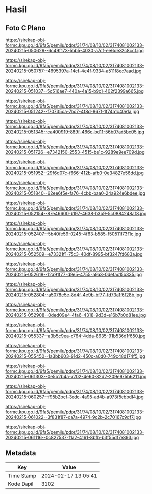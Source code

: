# Hasil

## Foto C Plano

https://sirekap-obj-formc.kpu.go.id/9fa5/pemilu/pdpr/31/74/08/10/02/3174081002133-20240215-050629--6c49f173-5bb5-4030-a7cf-ee6de32c8ccf.jpg

https://sirekap-obj-formc.kpu.go.id/9fa5/pemilu/pdpr/31/74/08/10/02/3174081002133-20240215-050757--4695397a-14cf-4e4f-9334-a511f8ec7aad.jpg

https://sirekap-obj-formc.kpu.go.id/9fa5/pemilu/pdpr/31/74/08/10/02/3174081002133-20240215-051037--5c516ae7-440a-4a15-b9c1-402f2399a665.jpg

https://sirekap-obj-formc.kpu.go.id/9fa5/pemilu/pdpr/31/74/08/10/02/3174081002133-20240215-051242--f70735ca-7bc7-4f8d-867f-1f74a1c40e1a.jpg

https://sirekap-obj-formc.kpu.go.id/9fa5/pemilu/pdpr/31/74/08/10/02/3174081002133-20240215-051345--ca400919-889f-466c-bd11-56b07ad5bc05.jpg

https://sirekap-obj-formc.kpu.go.id/9fa5/pemilu/pdpr/31/74/08/10/02/3174081002133-20240215-051726--e7342150-2553-4515-be1c-9289e9ee709d.jpg

https://sirekap-obj-formc.kpu.go.id/9fa5/pemilu/pdpr/31/74/08/10/02/3174081002133-20240215-051952--29f6d07c-f666-412b-afb0-0e34827e56dd.jpg

https://sirekap-obj-formc.kpu.go.id/9fa5/pemilu/pdpr/31/74/08/10/02/3174081002133-20240215-051840--62ee6f5e-fa76-4cbb-baa0-24a924e6bdee.jpg

https://sirekap-obj-formc.kpu.go.id/9fa5/pemilu/pdpr/31/74/08/10/02/3174081002133-20240215-052154--87e46600-b197-4638-b3b9-5c0884248af8.jpg

https://sirekap-obj-formc.kpu.go.id/9fa5/pemilu/pdpr/31/74/08/10/02/3174081002133-20240215-052407--5b40fe59-0245-4f63-b585-f50511f73f1c.jpg

https://sirekap-obj-formc.kpu.go.id/9fa5/pemilu/pdpr/31/74/08/10/02/3174081002133-20240215-052509--e73321f1-75c3-40df-8995-bf3247fd683a.jpg

https://sirekap-obj-formc.kpu.go.id/9fa5/pemilu/pdpr/31/74/08/10/02/3174081002133-20240215-052618--12a91f77-d9e5-4755-a9a3-0defac15b335.jpg

https://sirekap-obj-formc.kpu.go.id/9fa5/pemilu/pdpr/31/74/08/10/02/3174081002133-20240215-052804--a5078e5e-8d4f-4e9b-bf77-fd73a1f6f28b.jpg

https://sirekap-obj-formc.kpu.go.id/9fa5/pemilu/pdpr/31/74/08/10/02/3174081002133-20240215-052908--0ded09e4-4fa6-4318-9d3d-e16b7b0d81ee.jpg

https://sirekap-obj-formc.kpu.go.id/9fa5/pemilu/pdpr/31/74/08/10/02/3174081002133-20240215-055337--a3b5c9ea-c764-4dda-8635-91b536d1f650.jpg

https://sirekap-obj-formc.kpu.go.id/9fa5/pemilu/pdpr/31/74/08/10/02/3174081002133-20240215-055450--1a3bb603-91d2-450c-a0d0-749c48d174f5.jpg

https://sirekap-obj-formc.kpu.go.id/9fa5/pemilu/pdpr/31/74/08/10/02/3174081002133-20240215-061303--0e5b2b4a-a202-4e60-82d2-209e975b6211.jpg

https://sirekap-obj-formc.kpu.go.id/9fa5/pemilu/pdpr/31/74/08/10/02/3174081002133-20240215-060257--f95b2bcf-3edc-4a95-ad4b-a973f5ebbdf4.jpg

https://sirekap-obj-formc.kpu.go.id/9fa5/pemilu/pdpr/31/74/08/10/02/3174081002133-20240215-061022--3f831f87-da7a-4974-9c2b-2c70167c9df7.jpg

https://sirekap-obj-formc.kpu.go.id/9fa5/pemilu/pdpr/31/74/08/10/02/3174081002133-20240215-061116--0c827537-f1a2-4161-8bfb-b3f55df7e893.jpg


## Metadata

| Key        | Value               |
| ---------- | ------------------- |
| Time Stamp | 2024-02-17 13:05:41 |
| Kode Dapil | 3102                |



